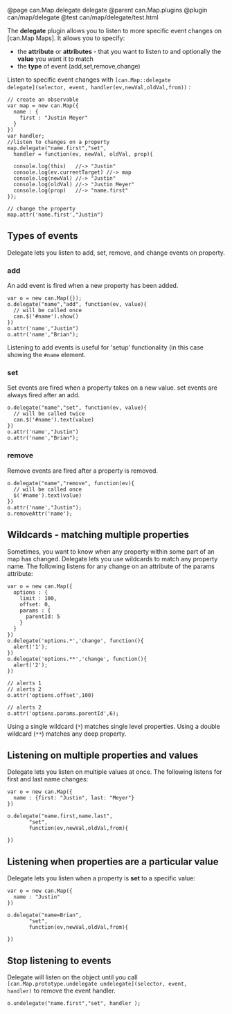 @page can.Map.delegate delegate
@parent can.Map.plugins
@plugin can/map/delegate
@test can/map/delegate/test.html

The __delegate__ plugin allows you to listen to more specific event changes on 
[can.Map Maps].  It allows you to specify:

 - the __attribute__ or __attributes__ - that you want to listen to and optionally the __value__ you want it to match
 - the __type__ of event (add,set,remove,change)

Listen to specific event changes with 
<code>[can.Map::delegate delegate]\(selector, event, handler(ev,newVal,oldVal,from)\)</code> :


	// create an observable
	var map = new can.Map({
      name : {
        first : "Justin Meyer"
      }
    })
  	var handler;
    //listen to changes on a property
    map.delegate("name.first","set", 
      handler = function(ev, newVal, oldVal, prop){
      
      console.log(this)   //-> "Justin"
      console.log(ev.currentTarget) //-> map
      console.log(newVal) //-> "Justin"
      console.log(oldVal) //-> "Justin Meyer"
      console.log(prop)   //-> "name.first"
    });
 
    // change the property
    map.attr('name.first',"Justin")
     
## Types of events

Delegate lets you listen to add, set, remove, and change events on property.

### add

An add event is fired when a new property has been added.

    var o = new can.Map({});
    o.delegate("name","add", function(ev, value){
      // will be called once
      can.$('#name').show()
    })
    o.attr('name',"Justin")
    o.attr('name',"Brian");
    
Listening to add events is useful for 'setup' functionality (in this case
showing the <code>#name</code> element.

### set

Set events are fired when a property takes on a new value.  set events are
always fired after an add.

    o.delegate("name","set", function(ev, value){
      // will be called twice
      can.$('#name').text(value)
    })
    o.attr('name',"Justin")
    o.attr('name',"Brian");

### remove

Remove events are fired after a property is removed.

    o.delegate("name","remove", function(ev){
      // will be called once
      $('#name').text(value)
    })
    o.attr('name',"Justin");
    o.removeAttr('name');

## Wildcards - matching multiple properties

Sometimes, you want to know when any property within some part 
of an map has changed. Delegate lets you use wildcards to 
match any property name.  The following listens for any change
on an attribute of the params attribute:

    var o = new can.Map({
      options : {
        limit : 100,
        offset: 0,
        params : {
          parentId: 5
        }
      }
    })
    o.delegate('options.*','change', function(){
      alert('1');
    })
    o.delegate('options.**','change', function(){
      alert('2');
    })
    
    // alerts 1
    // alerts 2
    o.attr('options.offset',100)
    
    // alerts 2
    o.attr('options.params.parentId',6);

Using a single wildcard (`*`) matches single level
properties.  Using a double wildcard (`**`) matches
any deep property.

## Listening on multiple properties and values

Delegate lets you listen on multiple values at once.  The following listens
for first and last name changes:

    var o = new can.Map({
      name : {first: "Justin", last: "Meyer"}
    })
    
    o.delegate("name.first,name.last", 
           "set",
           function(ev,newVal,oldVal,from){
    
    })

## Listening when properties are a particular value

Delegate lets you listen when a property is __set__ to a specific value:

    var o = new can.Map({
      name : "Justin"
    })
    
    o.delegate("name=Brian", 
           "set",
           function(ev,newVal,oldVal,from){
    
    })

## Stop listening to events

Delegate will listen on the object until you 
call <code>[can.Map.prototype.undelegate undelegate]\(selector, event, handler\)</code> to remove the event handler.

    o.undelegate("name.first","set", handler );

